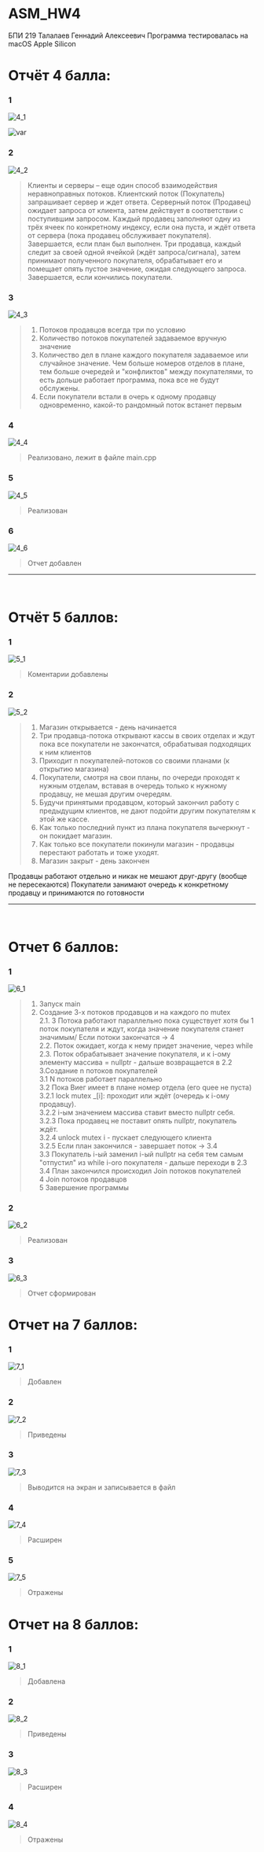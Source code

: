 # ASM_HW4

БПИ 219 Талалаев Геннадий Алексеевич
Программа тестировалась на macOS Apple Silicon

# Отчёт 4 балла:
### 1
![4_1](crit/4_1.png)


![var](crit/var.png)

### 2
![4_2](crit/4_2.png)

> Клиенты и серверы – еще один способ взаимодействия неравноправных потоков. Клиентский поток (Покупатель) запрашивает сервер и ждет ответа. Серверный поток (Продавец) ожидает запроса от клиента, затем действует в соответствии с поступившим запросом. 
> Каждый продавец заполняют одну из трёх ячеек по конкретному индексу, если она пуста, и ждёт ответа от сервера (пока продавец обслуживает покупателя). Завершается, если план был выполнен. 
> Три продавца, каждый следит за своей одной ячейкой (ждёт запроса/сигнала), затем принимают полученного покупателя, обрабатывает его и помещает опять пустое значение, ожидая следующего запроса. Завершается, если кончились покупатели.

### 3
![4_3](crit/4_3.png)
> 1. Потоков продавцов всегда три по условию
> 2. Количество потоков покупателей задаваемое вручную значение
> 3. Количество дел в плане каждого покупателя задаваемое или случайное значение. Чем больше номеров отделов в плане, тем больше очередей и "конфликтов" между покупателями, то есть дольше работает программа, пока все не будут обслужены.
> 4. Если покупатели встали в очерь к одному продавцу одновременно, какой-то рандомный поток встанет первым

### 4
![4_4](crit/4_4.png)
> Реализовано, лежит в файле main.cpp

### 5
![4_5](crit/4_5.png)
> Реализован

### 6
![4_6](crit/4_6.png)
> Отчет добавлен

---- 
<br/>

# Отчёт 5 баллов:

### 1
![5_1](crit/5_1.png)
> Коментарии добавлены

### 2
![5_2](crit/5_2.png)
> 1. Магазин открывается - день начинается <br/>
> 2. Три продавца-потока открывают кассы в своих отделах и ждут пока все покупатели не закончатся, обрабатывая подходящих к ним клиентов <br/>
> 3. Приходит n покупателей-потоков со своими планами (к открытию магазина) <br/>
> 4. Покупатели, смотря на свои планы, по очереди проходят к нужным отделам, вставая в очередь только к нужному продавцу, не мешая другим очередям. <br/>
> 5. Будучи принятыми продавцом, который закончил работу с предыдущим клиентов, не дают подойти другим покупателям к этой же кассе. <br/>
> 6. Как только последний пункт из плана покупателя вычеркнут - он покидает магазин. <br/>
> 7. Как только все покупатели покинули магазин - продавцы перестают работать и тоже уходят. <br/>
> 8. Магазин закрыт - день закончен <br/>

Продавцы работают отдельно и никак не мешают друг-другу (вообще не пересекаются)
Покупатели занимают очередь к конкретному продавцу и принимаются по готовности

---- 
<br/>

# Отчет 6 баллов:

### 1
![6_1](crit/6_1.png)
>1. Запуск main <br/>
>2. Создание 3-х потоков продавцов и на каждого по mutex <br/>
>2.1. 3 Потока работают параллельно пока существует хотя бы 1 поток покупателя и ждут, когда значение покупателя станет значимым/ Если потоки закончатся -> 4 <br/>
>2.2. Поток ожидает, когда к нему придет значение, через while <br/>
>2.3. Поток обрабатывает значение покупателя, и к i-ому элементу массива = nullptr - дальше возвращается в 2.2 <br/>
>3.Создание n потоков покупателей <br/>
>3.1 N потоков работает параллельно <br/>
>3.2 Пока Виег имеет в плане номер отдела (его quee не пуста) <br/>
>3.2.1 lock mutex _[i]: проходит или ждёт (очередь к і-ому продавцу). <br/>
>3.2.2 і-ым значением массива ставит вместо nullptr себя. <br/>
>3.2.3 Пока продавец не поставит опять nullptr, покупатель ждёт. <br/>
>3.2.4 unlock mutex і - пускает следующего клиента <br/>
>3.2.5 Если план закончился - завершает поток -> 3.4 <br/>
>3.3 Покупатель і-ый заменил і-ый nullptr на себя тем самым "отпустил" из while i-oro покупателя - дальше переходи в 2.3 <br/>
>3.4 План закончился происходил Join потоков покупателей <br/>
>4 Join потоков продавцов <br/>
>5 Завершение программы <br/>

### 2
![6_2](crit/6_2.png)
> Реализован
### 3
![6_3](crit/6_3.png)
> Отчет сформирован

# Отчет на 7 баллов:
### 1
![7_1](crit/7_1.png)
> Добавлен
### 2
![7_2](crit/7_2.png)
> Приведены
### 3
![7_3](crit/7_3.png)
> Выводится на экран и записывается в файл
### 4
![7_4](crit/7_4.png)
> Расширен
### 5
![7_5](crit/7_5.png)
> Отражены

# Отчет на 8 баллов:
### 1
![8_1](crit/8_1.png)
> Добавлена
### 2
![8_2](crit/8_2.png)
> Приведены
### 3
![8_3](crit/8_3.png)
> Расширен
### 4
![8_4](crit/8_4.png)
> Отражены

